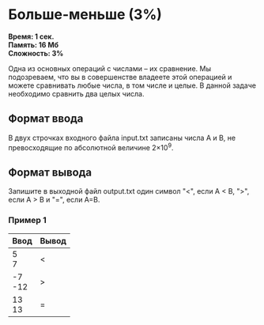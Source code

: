 <h1 class="title">Больше-меньше (3%)</h1>
<p><b>Время: 1 сек.<br>Память: 16 Мб<br>Сложность: 3%</b></p>
<p>Одна из основных операций с числами – их сравнение. Мы подозреваем, что вы в совершенстве владеете этой операцией и можете сравнивать любые числа, в том числе и целые. В данной задаче необходимо сравнить два целых числа.</p>
 <h2>Формат ввода</h2>
   <p>В двух строчках входного файла input.txt записаны числа A и B, не превосходящие по абсолютной величине 2×10<sup>9</sup>.</p>
   <h2>Формат вывода</h2>
   <p>Запишите в выходной файл output.txt один символ "<", если A < B, ">", если A > B и "=", если A=B.</p>
   <h3>Пример 1</h3>
   <table class="sample-tests">
      <thead>
         <tr>
            <th>Ввод</th>
            <th>Вывод</th>
         </tr>
      </thead>
      <tbody>
         <tr>
            <td>5<br>7</td>
            <td>&lt;
</td>
         </tr>
         <tr>
            <td>-7<br>
                -12
</td>
            <td>&gt;
</td>
         </tr>
         <tr>
            <td>13<br>
                13
</td>
            <td>=
</td>
         </tr>
      </tbody>
   </table>